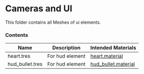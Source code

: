 # Cameras and UI
This folder contains all Meshes of ui elements.

### Contents
| Name | Description | Intended Materials |
|---|---|---|
| heart.tres | For hud element | [heart.material](/base_game/resources/materials/cameras_&_ui) |
| hud_bullet.tres | For hud element | [hud_bullet.material](/base_game/resources/materials/cameras_&_ui) |
